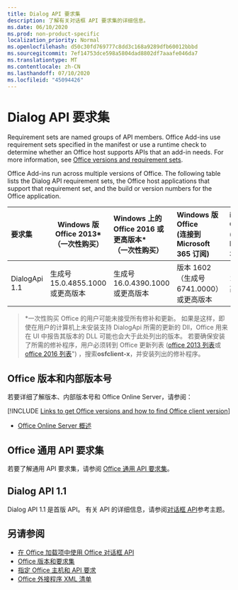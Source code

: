 ```yaml
---
title: Dialog API 要求集
description: 了解有关对话框 API 要求集的详细信息。
ms.date: 06/10/2020
ms.prod: non-product-specific
localization_priority: Normal
ms.openlocfilehash: d50c30fd769777c8dd3c168a9289dfb60012bbbd
ms.sourcegitcommit: 7ef14753dce598a5804dad8802df7aaafe046da7
ms.translationtype: MT
ms.contentlocale: zh-CN
ms.lasthandoff: 07/10/2020
ms.locfileid: "45094426"
---
```

# <a name="dialog-api-requirement-sets"></a>Dialog API 要求集

Requirement sets are named groups of API members. Office Add-ins use requirement sets specified in the manifest or use a runtime check to determine whether an Office host supports APIs that an add-in needs. For more information, see [Office versions and requirement sets](../../develop/office-versions-and-requirement-sets.md).

Office Add-ins run across multiple versions of Office. The following table lists the Dialog API requirement sets, the Office host applications that support that requirement set, and the build or version numbers for the Office application.

|  要求集  | Windows 版 Office 2013\*<br>（一次性购买） | Windows 上的 Office 2016 或更高版本\*<br>（一次性购买）   | Windows 版 Office<br> (连接到 Microsoft 365 订阅)  |  iPad 版 Office<br> (连接到 Microsoft 365 订阅)   |  Mac 版 Office<br> (连接到 Microsoft 365 订阅)   | Office 网页版  |  Office Online Server  |
|:-----|-----|:-----|:-----|:-----|:-----|:-----|:-----|
| DialogApi 1.1  | 生成号 15.0.4855.1000 或更高版本 | 生成号 16.0.4390.1000 或更高版本 | 版本 1602（生成号 6741.0000）或更高版本 | 1.22 或更高版本 | 15.20 或更高版本| 2017 年 1 月 | 版本 1608（内部版本 7601.6800）或更高版本|

>\*一次性购买 Office 的用户可能未接受所有修补和更新。 如果是这样，即使在用户的计算机上未安装支持 DialogApi 所需的更新的 Dll，Office 用来在 UI 中报告其版本的 DLL 可能也会大于此处列出的版本。 若要确保安装了所需的修补程序，用户必须转到 Office 更新列表 ([office 2013 列表](/officeupdates/msp-files-office-2013)或[office 2016 列表](/officeupdates/msp-files-office-2016)") ，搜索**osfclient-x**，并安装列出的修补程序。

## <a name="office-versions-and-build-numbers"></a>Office 版本和内部版本号

若要详细了解版本、内部版本号和 Office Online Server，请参阅：

[!INCLUDE [Links to get Office versions and how to find Office client version](../../includes/links-get-office-versions-builds.md)]
- [Office Online Server 概述](/officeonlineserver/office-online-server-overview)

## <a name="office-common-api-requirement-sets"></a>Office 通用 API 要求集

若要了解通用 API 要求集，请参阅 [Office 通用 API 要求集](office-add-in-requirement-sets.md)。

## <a name="dialog-api-11"></a>Dialog API 1.1

Dialog API 1.1 是首版 API。 有关 API 的详细信息，请参阅[对话框 API](/javascript/api/office/office.ui)参考主题。

## <a name="see-also"></a>另请参阅

- [在 Office 加载项中使用 Office 对话框 API](../../develop/dialog-api-in-office-add-ins.md)
- [Office 版本和要求集](../../develop/office-versions-and-requirement-sets.md)
- [指定 Office 主机和 API 要求](../../develop/specify-office-hosts-and-api-requirements.md)
- [Office 外接程序 XML 清单](../../develop/add-in-manifests.md)
